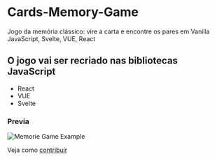 # Cards-Memory-Game

Jogo da memória clássico: vire a carta e encontre os pares em Vanilla JavaScript, Svelte, VUE, React

## O jogo vai ser recriado nas bibliotecas JavaScript

- React
- VUE
- Svelte

### Previa

![Memorie Game Example](https://github.com/GeraAlcantara/cards-memory-game/blob/main/img/gameExample.gif?raw=true)

<!-- TODO #15 Add to translation missing text
## Memory Card Game Base

You can find the game under the folder gameBase
Please review it before try to implement any library
 -->

Veja como [contribuir](https://github.com/GeraAlcantara/cards-memory-game/blob/main/CONTRIBUTING.md)
